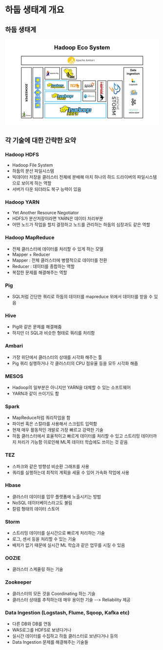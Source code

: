 # 하둡 생태계 개요

## 하둡 생태계

<img src = "../images/hadoopEcoSystem.jpg">


## 각 기술에 대한 간략한 요약

### Hadoop HDFS

- Hadoop File System
- 하둡의 분산 파일시스템
- 빅데이터 저장을 클러스터 전체에 분배해 마치 하나의 하드 드라이버의 파일시스템으로 보이게 하는 역할
- 서버가 다운 되더라도 복구 능력이 있음

### Hadoop YARN

- Yet Another Resource Negotiator
- HDFS가 분산저장이라면 YARN은 데이터 처리부분
- 어떤 노드가 작업을 할지 결정하고 노드를 관리하는 하둡의 심장과도 같은 역할

### Hadoop MapReduce

- 전체 클러스터에 데이터를 처리할 수 있게 하는 모델
- Mapper + Reducer
- Mapper : 전체 클러스터에 병렬적으로 데이터를 전환
- Reducer : 데이터를 종합하는 역할
- 복잡한 문제를 해결해주는 역할

### Pig

- SQL처럼 간단한 쿼리로 하둡의 데이터를 mapreduce 위에서 데이터를 받을 수 있음

### Hive

- Pig와 같은 문제를 해결해줌
- 하지만 더 SQL과 비슷한 형태로 쿼리를 처리함

### Ambari

- 가장 위단에서 클러스터의 상태를 시각화 해주는 툴
- Pig 쿼리 실행하거나 각 클러스터의 CPU 점유율 등을 모두 시각화 해줌

### MESOS

- Hadoop의 일부분은 아니지만 YARN을 대체할 수 있는 소프트웨어
- YARN과 같이 쓰이기도 함

### Spark

- MapReduce처럼 쿼리작업을 함
- 파이썬 혹은 스칼라를 사용해서 스크립트 입력함
- 현재 매우 활동적인 개발로 가장 빠르고 강력한 기술
- 하둡 클러스터에서 효율적이고 빠르게 데이터를 처리할 수 있고 스트리밍 데이터까지 처리가 가능함 이로인해 ML쪽 데이터 학습에도 쓰이는 것 같음

### TEZ

- 스파크와 같은 방향성 비순환 그래프를 사용
- 쿼리를 실행하는데 최적의 계획을 세울 수 있어 가속화 작업에 사용

### Hbase

- 클러스터 데이터를 업무 플랫폼에 노출시키는 방법
- NoSQL 데이터베이스라고도 불림
- 칼럼 형태의 데이터 스토어

### Storm

- 스트리밍 데이터를 실시간으로 빠르게 처리하는 기술
- 로그, 센서 등을 처리할 수 있는 기술
- 배치가 없기 때문에 실시간 ML 학습과 같은 업무를 시킬 수 있음

### OOZIE

- 클러스터 스케줄링 하는 기술

### Zookeeper

- 클러스터의 모든 것을 Coordinating 하는 기술
- 클러스터 상태를 추적하는데 매우 용이한 기술 --> Reliability 제공

### Data Ingestion (Logstash, Flume, Sqoop, Kafka etc)

- 다른 DB와 DB를 연동
- WAS로그를 HDFS로 보낸다거나
- 실시간 데이터를 수집하고 하둡 클러스터로 보낸다거나 등의
- Data Ingestion 문제를 해결해주는 기술들
